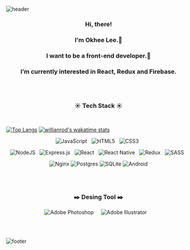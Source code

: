 
<!--
**choryang/choryang** is a ✨ _special_ ✨ repository because its `README.md` (this file) appears on your GitHub profile.

Here are some ideas to get you started:

- 🔭 I’m currently working on ...
- 🌱 I’m currently learning ...
- 👯 I’m looking to collaborate on ...
- 🤔 I’m looking for help with ...
- 💬 Ask me about ...
- 📫 How to reach me: ...
- 😄 Pronouns: ...
- ⚡ Fun fact: ...
[![Anurag's github stats](https://github-readme-stats.vercel.app/api?username=choryang)](https://github.com/anuraghazra/github-readme-stats)
-->

![header](https://capsule-render.vercel.app/api?type=wave&color=auto&height=300&section=header&text=Okhee%20Lee&fontSize=90&animation=twinkling)

<h3 align="center"> Hi, there! </h3>
<h3 align="center"> I'm Okhee Lee.🙋</h3>
<h3 align="center"> I want to be a front-end developer.🌱</h3>
<h3 align="center"> I’m currently interested in React, Redux and Firebase.</h3>
<br/>
<br/>


<h3 align="center"> ☀️ Tech Stack ☀️ </h3>
<br/>

<p align="center">
  
  [![Top Langs](https://github-readme-stats.vercel.app/api/top-langs/?username=choryang&hide=ruby)](https://github.com/choryang)
  [![willianrod's wakatime stats](https://github-readme-stats.vercel.app/api/wakatime?username=choryang)](https://github.com/anuraghazra/github-readme-stats)
</p>

<p align="center">
  <img alt="JavaScript" src="https://img.shields.io/badge/javascript%20-%23323330.svg?&style=for-the-badge&logo=javascript&logoColor=%23F7DF1E"/>&nbsp;&nbsp;
  <img alt="HTML5" src="https://img.shields.io/badge/html5%20-%23E34F26.svg?&style=for-the-badge&logo=html5&logoColor=white"/>&nbsp;&nbsp;
  <img alt="CSS3" src="https://img.shields.io/badge/css3%20-%231572B6.svg?&style=for-the-badge&logo=css3&logoColor=white"/>&nbsp;&nbsp;
</p>

<p align="center">
  <img alt="NodeJS" src="https://img.shields.io/badge/node.js%20-%2343853D.svg?&style=for-the-badge&logo=node.js&logoColor=white"/>&nbsp;&nbsp;
  <img alt="Express.js" src="https://img.shields.io/badge/express.js%20-%23404d59.svg?&style=for-the-badge"/>&nbsp;&nbsp;
  <img alt="React" src="https://img.shields.io/badge/react%20-%2320232a.svg?&style=for-the-badge&logo=react&logoColor=%2361DAFB"/>&nbsp;&nbsp;
  <img alt="React Native" src="https://img.shields.io/badge/react_native%20-%2320232a.svg?&style=for-the-badge&logo=react&logoColor=%2361DAFB"/>&nbsp;&nbsp;
  <img alt="Redux" src="https://img.shields.io/badge/redux%20-%23593d88.svg?&style=for-the-badge&logo=redux&logoColor=white"/>&nbsp;&nbsp;
  <img alt="SASS" src="https://img.shields.io/badge/SASS%20-hotpink.svg?&style=for-the-badge&logo=SASS&logoColor=white"/>&nbsp;&nbsp;
</p>

<p align="center">
  <img alt="Nginx" src="https://img.shields.io/badge/nginx%20-%23009639.svg?&style=for-the-badge&logo=nginx&logoColor=white"/>
  <img alt="Postgres" src ="https://img.shields.io/badge/postgres-%23316192.svg?&style=for-the-badge&logo=postgresql&logoColor=white"/>
  <img alt="SQLite" src ="https://img.shields.io/badge/sqlite-%2307405e.svg?&style=for-the-badge&logo=sqlite&logoColor=white"/>
  <img alt="Android" src="https://img.shields.io/badge/Android-3DDC84?style=for-the-badge&logo=android&logoColor=white" />
</p>
<br/>
<br/>

<h3 align="center"> ✒️ Desing Tool ✒️ </h3>
<p align="center">
  <img alt="Adobe Photoshop" src="https://img.shields.io/badge/adobe%20photoshop%20-%2331A8FF.svg?&style=for-the-badge&logo=adobe%20photoshop&logoColor=white"/>&nbsp;&nbsp;&nbsp;&nbsp;
  <img alt="Adobe Illustrator" src="https://img.shields.io/badge/adobe%20illustrator%20-%23FF9A00.svg?&style=for-the-badge&logo=adobe%20illustrator&logoColor=white"/>&nbsp;&nbsp;&nbsp;&nbsp;
</p>
<br/>
<br/>

![footer](https://capsule-render.vercel.app/api?section=footer&color=auto)

